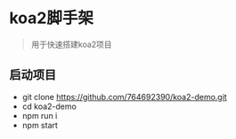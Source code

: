# koa2脚手架
> 用于快速搭建koa2项目


##  启动项目

* git clone https://github.com/764692390/koa2-demo.git
* cd koa2-demo
* npm run i
* npm start


